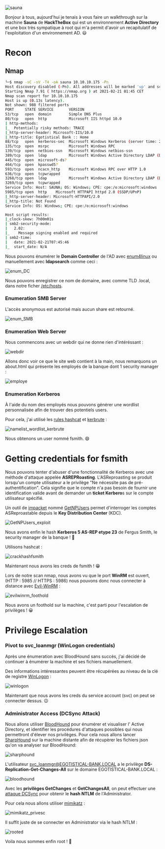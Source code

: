 ![sauna](https://i.imgur.com/00SlEzr.png)

Bonjour à tous, aujourd'hui je tenais à vous faire un walkthrough sur la machine **Sauna** de **HackTheBox** qui est un environnement **Active Directory** et une box très sympatique à root qui m'a permit d'avoir un recapitulatif de l'exploitation d'un environnement AD. 😃

# Recon

## Nmap

```bash
└─$ nmap -sC -sV -T4 -oA sauna 10.10.10.175 -Pn
Host discovery disabled (-Pn). All addresses will be marked 'up' and scan times will be slower.
Starting Nmap 7.91 ( https://nmap.org ) at 2021-02-21 01:45 CET
Nmap scan report for 10.10.10.175
Host is up (0.13s latency).
Not shown: 988 filtered ports
PORT     STATE SERVICE       VERSION
53/tcp   open  domain        Simple DNS Plus
80/tcp   open  http          Microsoft IIS httpd 10.0
| http-methods: 
|_  Potentially risky methods: TRACE
|_http-server-header: Microsoft-IIS/10.0
|_http-title: Egotistical Bank :: Home
88/tcp   open  kerberos-sec  Microsoft Windows Kerberos (server time: 2021-02-21 07:45:37Z)
135/tcp  open  msrpc         Microsoft Windows RPC
139/tcp  open  netbios-ssn   Microsoft Windows netbios-ssn
389/tcp  open  ldap          Microsoft Windows Active Directory LDAP (Domain: EGOTISTICAL-BANK.LOCAL0., Site: Default-First-Site-Name)
445/tcp  open  microsoft-ds?
464/tcp  open  kpasswd5?
593/tcp  open  ncacn_http    Microsoft Windows RPC over HTTP 1.0
636/tcp  open  tcpwrapped
3268/tcp open  ldap          Microsoft Windows Active Directory LDAP (Domain: EGOTISTICAL-BANK.LOCAL0., Site: Default-First-Site-Name)
3269/tcp open  tcpwrapped
Service Info: Host: SAUNA; OS: Windows; CPE: cpe:/o:microsoft:windows
5985/tcp open  http    Microsoft HTTPAPI httpd 2.0 (SSDP/UPnP)
|_http-server-header: Microsoft-HTTPAPI/2.0
|_http-title: Not Found
Service Info: OS: Windows; CPE: cpe:/o:microsoft:windows

Host script results:
|_clock-skew: 7h00m01s
| smb2-security-mode: 
|   2.02: 
|_    Message signing enabled and required
| smb2-time: 
|   date: 2021-02-21T07:45:46
|_  start_date: N/A
```

Nous pouvons énumérer le **Domain Controller** de l'AD avec [enum4linux](https://github.com/CiscoCXSecurity/enum4linux) ou manuellement avec **ldapsearch** comme ceci :

![enum_DC](https://i.imgur.com/RQKXEQs.png)

Nous pouvons enregistrer ce nom de domaine, avec comme TLD .local, dans notre ficher [/etc/hosts](https://www.configserverfirewall.com/ubuntu-linux/hosts-file/).

### Enumeration SMB Server

L'accès anonymous est autorisé mais aucun share est retourné.

![enum_SMB](https://i.imgur.com/xID4GwS.png)

### Enumeration Web Server

Nous commencons avec un webdir qui ne donne rien d'intéréssant :

![webdir](https://i.imgur.com/jZAIuBd.png)

Allons donc voir ce que le site web contient à la main, nous remarquons un about.html qui présente les employés de la banque dont 1 security manager :

![employe](https://i.imgur.com/nCFx9WH.png)

### Enumeration Kerberos

À l'aide du nom des employés nous pouvons générer une wordlist personnalisée afin de trouver des potentiels users.

Pour cela, j'ai utilisé les [rules hashcat](https://hashcat.net/wiki/doku.php?id=rule_based_attack) et [kerbrute](https://github.com/ropnop/kerbrute) :

![namelist_wordlist_kerbrute](https://i.imgur.com/zvKBlps.png)

Nous obtenons un user nommé fsmith. 😄

# Getting credentials for fsmith

Nous pouvons tenter d'abuser d'une fonctionnalité de Kerberos avec une méthode d'attaque appelée **ASREPRoasting**. L'ASReproasting se produit lorsqu'un compte utilisateur a le privilège "Ne nécessite pas de pré-authentification".
Cela signifie que le compte n'a pas besoin de fournir une identification valide avant de demander un **ticket Kerbero**s sur le compte utilisateur spécifié.

Un outil de [impacket](https://github.com/SecureAuthCorp/impacket) nommé [GetNPUsers](https://github.com/SecureAuthCorp/impacket/blob/master/examples/GetNPUsers.py) permet d'interroger les comptes ASReproastable depuis le **Key Distribution Center** (KDC).

![GetNPUsers_exploit](https://i.imgur.com/XbWQxgW.png)

Nous avons enfin le hash **Kerberos 5 AS-REP etype 23** de Fergus Smith, le security manager de la banque ! 🙂

Utilisons hashcat :

![crackhashfsmith](https://i.imgur.com/Hcd07tr.png)

Maintenant nous avons les creds de fsmith ! 😁

Lors de notre scan nmap, nous avons vu que le port **WinRM** est ouvert, (HTTP : 5985 // HTTPS : 5986) nous pouvons donc nous connecter à distance avec [Evil-WinRM](https://github.com/Hackplayers/evil-winrm) :

![evilwinrm_foothold](https://i.imgur.com/Az1GbP3.png)

Nous avons un foothold sur la machine, c'est parti pour l'escalation de privilèges ! 😀

# Privilege Escalation

### Pivot to svc_loanmgr (WinLogon credentials)

Après une énumeration avec BloodHound sans succès, j'ai décidé de continuer à énumérer la machine et ses fichiers manuellement.

Des informations intéressantes peuvent être récupérées au niveau de la clé de registre [WinLogon](https://www.rapid7.com/db/vulnerabilities/WINDOWS-AUTOLOGIN-ENABLED/) :

![winlogon](https://i.imgur.com/opCS4zS.png)

Maintenant que nous avons les creds du service account (svc) on peut se connecter dessus. 😉

### Administrator Access (DCSync Attack)

Nous allons utiliser [BloodHound](https://github.com/BloodHoundAD/BloodHound) pour énumérer et visualiser l' Active Directory, et identifier les procédures d'attaques possibles qui nous permettront d'élever nos privilèges.
Pour cela nous allons lancer [SharpHound](https://github.com/BloodHoundAD/BloodHound/tree/master/Collectors) sur la machine distante afin de récupèrer les fichiers json qu'on va analyser sur BloodHound:

![sharphound](https://i.imgur.com/zqRv7Ux.png)

L'utilisateur svc_loanmgr@EGOTISTICAL-BANK.LOCAL a le privilège **DS-Replication-Get-Changes-All** sur le domaine EGOTISTICAL-BANK.LOCAL :

![bloodhound](https://i.imgur.com/50XCDxM.png)

Avec les **privilèges GetChanges** et **GetChangesAll**, on peut effectuer une [attaque DCSync](http://www.harmj0y.net/blog/redteaming/mimikatz-and-dcsync-and-extrasids-oh-my/) pour obtenir le **hash NTLM** de l'Administrator. 

Pour cela nous allons utiliser [mimikatz](https://github.com/gentilkiwi/mimikatz) :

![mimikatz_privesc](https://i.imgur.com/RlXAVLu.png)

Il suffit juste de se connecter en Administrator via le hash NTLM :

![rooted](https://i.imgur.com/Hy6koKi.png)

Voila nous sommes enfin root ! 🙂
